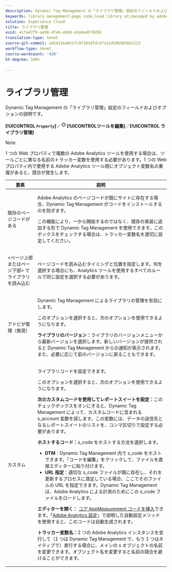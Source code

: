 ```yaml
---
description: Dynamic Tag Management の「ライブラリ管理」設定のフィールドおよびオプションの説明です。
keywords: library management;page code;load library at;managed by adobe;custom;code hosted;s_code hosted
solution: Experience Cloud
title: ライブラリ管理
uuid: 4cfa47f9-ae98-4feb-a58d-a3a6e45f8d5b
translation-type: tm+mt
source-git-commit: a4542164031fc9f181dfdc471a1d54b5056b1223
workflow-type: tm+mt
source-wordcount: '420'
ht-degree: 100%

---
```



# ライブラリ管理

Dynamic Tag Management の「ライブラリ管理」設定のフィールドおよびオプションの説明です。

**[!UICONTROL *`Property`*]**／![](assets/settings_gear.png)**[!UICONTROL &#x200B;ツールを編集&#x200B;]**／**[!UICONTROL &#x200B;ライブラリ管理&#x200B;]**

>[!NOTE]
>
>1 つの Web プロパティで複数の Adobe Analytics ツールを使用する場合は、ツールごとに異なる名前のトラッカー変数を使用する必要があります。1 つの Web プロパティ内で使用する Adobe Analytics ツール間にオブジェクト変数名の重複があると、競合が発生します。

<table id="table_2758C770C91B4025AD74009B360D71F7"> 
 <thead> 
  <tr> 
   <th colname="col1" class="entry"> 要素 </th> 
   <th colname="col2" class="entry"> 説明 </th> 
  </tr> 
 </thead>
 <tbody> 
  <tr> 
   <td colname="col1"> <p>既存のページコードがある </p> </td> 
   <td colname="col2"> <p> <span class="keyword">Adobe Analytics</span> のページコードが既にサイトに存在する場合、Dynamic Tag Management がコードをインストールするのを防ぎます。 </p> <p>この機能により、一から開始するのではなく、既存の実装に追加する形で Dynamic Tag Management を使用できます。このボックスをチェックする場合は、トラッカー変数名を適切に設定してください。 </p> </td> 
  </tr> 
  <tr> 
   <td colname="col1"> <p>&lt;<span class="term">ページ上部</span>または<span class="term">ページ下部</span>&gt; でライブラリを読み込む </p> </td> 
   <td colname="col2"> <p>ページコードを読み込むタイミングと位置を指定します。何を選択する場合にも、Analytics ツールを使用するすべてのルールで同じ設定を選択する必要があります。 </p> </td> 
  </tr> 
  <tr> 
   <td colname="col1"> <p>アドビが管理（推奨） </p> </td> 
   <td colname="col2"> <p>Dynamic Tag Management によるライブラリの管理を有効にします。 </p> <p>このオプションを選択すると、次のオプションを使用できるようになります。 </p> <p> <b>ライブラリのバージョン：</b><span class="wintitle">ライブラリのバージョン</span>メニューから最新バージョンを選択します。新しいバージョンが提供されると Dynamic Tag Management からの通知が表示されます。また、必要に応じて前のバージョンに戻ることもできます。 </p> </td> 
  </tr> 
  <tr> 
   <td colname="col1"> <p> カスタム </p> </td> 
   <td colname="col2"> <p>ライブラリコードを設定できます。 </p> <p>このオプションを選択すると、次のオプションを使用できるようになります。 </p> <p> <b>次のカスタムコードを使用してレポートスイートを設定：</b>このチェックボックスをオンにすると、Dynamic Tag Management によって、カスタムコードに含まれる         <span class="varname"> s_account</span> 変数を探します。この変数には、データの送信先となるレポートスイートのリストを、コンマ区切りで設定する必要があります。 </p> <p> <b>ホストするコード：</b><span class="filepath">s_code</span> をホストする方法を選択します。 </p> 
    <ul id="ul_FC395283365A4BBAA8A5FE5871D16EC6"> 
     <li id="li_36D733C533CE40F1868309130551D4DE"> <b>DTM</b>：Dynamic Tag Management 内で <span class="filepath">s_code</span> をホストできます。「<span class="uicontrol">コードを編集</span>」をクリックして、ファイルを直接エディターに貼り付けます。 </li> 
     <li id="li_A64734C66D254079A5E16DC8DBEDA3F6"> <b>URL 指定</b>：適切な <span class="filepath">s_code</span> ファイルが既に存在し、それを更新するプロセスに満足している場合、ここでそのファイルの URL を指定できます。Dynamic Tag Management は、<span class="filepath">Adobe Analytics</span> による計測のためにこの <span class="keyword">s_code</span> ファイルをロードします。 </li> 
    </ul> <p> <b>エディターを開く：</b> <a href="/help/implement/other/dtm/c-aa-tool/t-appmeasurement-code.md"  >コア AppMeasurement コードを挿入</a>できます。「<a href="/help/implement/other/dtm/c-aa-tool/analytics-dtm.md"  >Adobe Analytics 設定</a>」で説明した自動設定メソッドを使用すると、このコードは自動生成されます。 </p> <p> <b>トラッカー変数名：</b>2 つの <span class="keyword">Adobe Analytics</span> インスタンスを並行して（1 つは Dynamic Tag Management で、もう 1 つはネイティブで）実行する場合に、メインの <span class="term">s</span> オブジェクトの名前を変更できます。オブジェクト名を変更すると名前の競合を避けることができます。 </p> </td> 
  </tr> 
 </tbody> 
</table>

